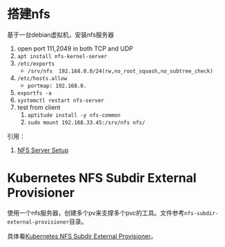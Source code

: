 # 搭建nfs

基于一台debian虚拟机，安装nfs服务器

1. open port 111,2049 in both TCP and UDP
2. `apt install nfs-kernel-server`
3. `/etc/exports`
   * `/srv/nfs	192.168.0.0/24(rw,no_root_squash,no_subtree_check)`
4. `/etc/hosts.allow`
   * `portmap: 192.168.0.`
5. `exportfs -a`
6. `systemctl restart nfs-server`
7. test from client
   1. `aptitude install -y nfs-common`
   2. `sudo mount 192.168.33.45:/srv/nfs nfs/`

引用：

1. [NFS Server Setup](https://wiki.debian.org/NFSServerSetup)

# Kubernetes NFS Subdir External Provisioner

使用一个nfs服务器，创建多个pv来支撑多个pvc的工具。文件参考`nfs-subdir-external-provisioner`目录。

具体看[Kubernetes NFS Subdir External Provisioner](https://github.com/kubernetes-sigs/nfs-subdir-external-provisioner)。
